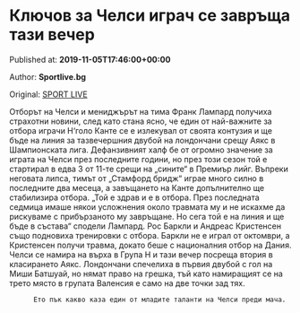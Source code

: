 
# Ключов за Челси играч се завръща тази вечер

Published at: **2019-11-05T17:46:00+00:00**

Author: **Sportlive.bg**

Original: [SPORT LIVE](https://www.sportlive.bg/worldfootball/england/klyuchov-za-chelsi-igrach-se-zavryshta-tazi-vecher-1403262.html)

Отборът на Челси и мениджърът на тима Франк Лампард получиха страхотни новини, след като стана ясно, че един от най-важните за отбора играчи Н‘голо Канте се е излекувал от своята контузия и ще бъде на линия за тазвечершния двубой на лондончани срещу Аякс в Шампионската лига. Дефанзивният халф бе от огромно значение за играта на Челси през последните години, но през този сезон той е стартирал в едва 3 от 11-те срещи на „сините“ в Премиър лийг. Въпреки неговата липса, тимът от „Стамфорд бридж“ играе много силно в последните два месеца, а завъщането на Канте допълнително ще стабилизира отбора.
„Той е здрав и е в отбора. През последната седмица имаше някои усложнения около травмата му и не искахме да рискуваме с прибързаното му завръщане. Но сега той е на линия и ще бъде в състава“ сподели Лампард. Рос Баркли и Андреас Кристенсен също подновиха тренировки с отбора. Баркли не е играл от октомври, а Кристенсен получи травма, докато беше с националния отбор на Дания.
Челси се намира на върха в Група H и тази вечер посреща втория в класирането Аякс. Лондончани спечелиха в първия двубой с гол на Миши Батшуай, но нямат право на грешка, тъй като намиращият се на трето място в групата Валенсия е само на две точки зад тях.

        
          Ето пък какво каза един от младите таланти на Челси преди мача.
        
      
